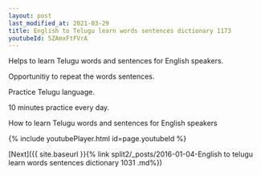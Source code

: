 ```yaml
---
layout: post
last_modified_at: 2021-03-29
title: English to Telugu learn words sentences dictionary 1173 
youtubeId: 5ZAmxFtFVrA
---
```

 
 
Helps to learn Telugu words and sentences for English speakers.

Opportunitiy to repeat the words sentences. 

Practice Telugu language. 
 
10 minutes practice every day. 
 
How to learn Telugu words and sentences for English speakers 
 
{% include youtubePlayer.html id=page.youtubeId %}
 
 
[Next]({{ site.baseurl }}{% link  split2/_posts/2016-01-04-English to telugu learn words sentences dictionary 1031 .md%})
 
